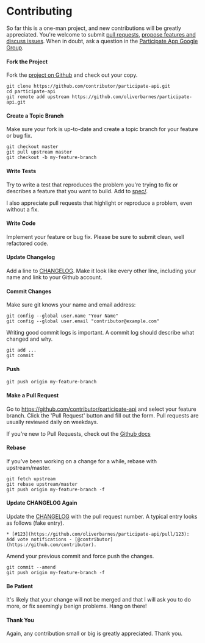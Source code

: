 Contributing
============

So far this is a one-man project, and new contributions will be greatly appreciated. You're welcome to submit [pull requests](https://github.com/oliverbarnes/participate-api/pulls), [propose features and discuss issues](https://github.com/oliverbarnes/participate-api/issues). When in doubt, ask a question in the [Participate App Google Group](https://groups.google.com/forum/#!forum/participate-app).

#### Fork the Project

Fork the [project on Github](https://github.com/oliverbarnes/participate-api) and check out your copy.

```
git clone https://github.com/contributor/participate-api.git
cd participate-api
git remote add upstream https://github.com/oliverbarnes/participate-api.git
```

#### Create a Topic Branch

Make sure your fork is up-to-date and create a topic branch for your feature or bug fix.

```
git checkout master
git pull upstream master
git checkout -b my-feature-branch
```

#### Write Tests

Try to write a test that reproduces the problem you're trying to fix or describes a feature that you want to build. Add to [spec/](spec/).

I also appreciate pull requests that highlight or reproduce a problem, even without a fix.

#### Write Code

Implement your feature or bug fix. Please be sure to submit clean, well refactored code.

#### Update Changelog

Add a line to [CHANGELOG](CHANGELOG.md). Make it look like every other line, including your name and link to your Github account.

#### Commit Changes

Make sure git knows your name and email address:

```
git config --global user.name "Your Name"
git config --global user.email "contributor@example.com"
```

Writing good commit logs is important. A commit log should describe what changed and why.

```
git add ...
git commit
```

#### Push

```
git push origin my-feature-branch
```

#### Make a Pull Request

Go to https://github.com/contributor/participate-api and select your feature branch. Click the 'Pull Request' button and fill out the form. Pull requests are usually reviewed daily on weekdays.

If you're new to Pull Requests, check out the [Github docs](https://help.github.com/articles/using-pull-requests)

#### Rebase

If you've been working on a change for a while, rebase with upstream/master.

```
git fetch upstream
git rebase upstream/master
git push origin my-feature-branch -f
```

#### Update CHANGELOG Again

Update the [CHANGELOG](CHANGELOG.md) with the pull request number. A typical entry looks as follows (fake entry).

```
* [#123](https://github.com/oliverbarnes/participate-api/pull/123): Add vote notifications - [@contributor](https://github.com/contributor).
```

Amend your previous commit and force push the changes.

```
git commit --amend
git push origin my-feature-branch -f
```

#### Be Patient

It's likely that your change will not be merged and that I will ask you to do more, or fix seemingly benign problems. Hang on there!

#### Thank You

Again, any contribution small or big is greatly appreciated. Thank you.
